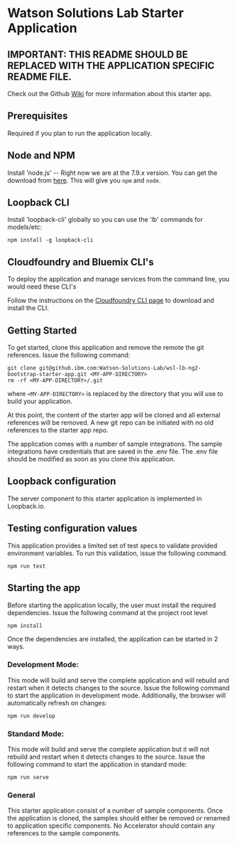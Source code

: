 # Watson Solutions Lab Starter Application

## IMPORTANT: THIS README SHOULD BE REPLACED WITH THE APPLICATION SPECIFIC README FILE.

Check out the Github [Wiki](https://github.ibm.com/Watson-Solutions-Lab/wsl-lb-ng2-bootstrap-starter-app/wiki) for more information about this starter app.

## Prerequisites

Required if you plan to run the application locally.

## Node and NPM

Install 'node.js' -- Right now we are at the 7.9.x version.  You can get the download from [here](https://nodejs.org/en/download/current/).  This will give you `npm` and `node`.

## Loopback CLI

Install 'loopback-cli' globally so you can use the 'lb' commands for models/etc:
```
npm install -g loopback-cli
```

## Cloudfoundry and Bluemix CLI's

To deploy the application and manage services from the command line, you would need these CLI's

Follow the instructions on the [Cloudfoundry CLI page](https://github.com/cloudfoundry/cli#downloads) to download and install the CLI.

## Getting Started

To get started, clone this application and remove the remote the git references. Issue the following command:

```
git clone git@github.ibm.com:Watson-Solutions-Lab/wsl-lb-ng2-bootstrap-starter-app.git <MY-APP-DIRECTORY>
rm -rf <MY-APP-DIRECTORY>/.git
```

where ```<MY-APP-DIRECTORY>``` is replaced by the directory that you will use to build your application.

At this point, the content of the starter app will be cloned and all external references will be removed. A new git repo can be initiated with no old references to the starter app repo.

The application comes with a number of sample integrations.  The sample integrations have credentials that are saved in the
.env file.  The .env file should be modified as soon as you clone this application.

## Loopback configuration

The server component to this starter application is implemented in Loopback.io.

## Testing configuration values

This application provides a limited set of test specs to validate provided environment variables. To run this validation, issue the following command.

```
npm run test
```

## Starting the app

Before starting the application locally, the user must install the required dependencies. Issue the following command at the project root level

```
npm install
```

Once the dependencies are installed, the application can be started in 2 ways.

### Development Mode:

This mode will build and serve the complete application and will rebuild and restart when it detects changes to the source. Issue the following command to start the application in development mode. Additionally, the browser will automatically refresh on changes:

```
npm run develop
```

### Standard Mode:

This mode will build and serve the complete application but it will not rebuild and restart when it detects changes to the source. Issue the following command to start the application in standard mode:

```
npm run serve
```

### General

This starter application consist of a number of sample components.  Once the application is cloned, the samples should either be removed or renamed to application specific components.  No Accelerator should contain any references to the sample components.
